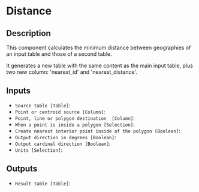 
# Distance
## Description

 This component calculates the minimum distance between geographies of an input table and those of a second table.

 It generates a new table with the same content as the main input table, plus two new column: 'nearest_id' and 'nearest_distance'.
 
## Inputs
* `Source table [Table]`: 
* `Point or centroid source [Column]`: 
* `Point, line or polygon destination  [Column]`: 
* `When a point is inside a polygon [Selection]`: 
* `Create nearest interior point inside of the polygon [Boolean]`: 
* `Output direction in degrees [Boolean]`: 
* `Output cardinal direction [Boolean]`: 
* `Units [Selection]`: 

## Outputs
* `Result table [Table]`: 
